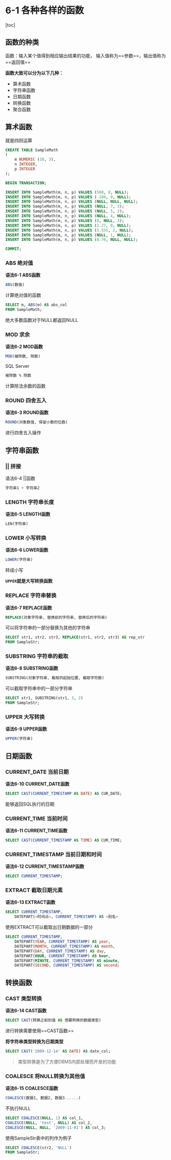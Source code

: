 # 6-1 各种各样的函数

[toc]

## 函数的种类

函数：输入某个值得到相应输出结果的功能， 输入值称为==参数==，输出值称为==返回值==

**函数大致可以分为以下几种：**

- 算术函数
- 字符串函数
- 日期函数
- 转换函数
- 聚合函数

## 算术函数

就是四则运算

```sql
CREATE TABLE SampleMath
(
    m NUMERIC (10, 3),
    n INTEGER,
    p INTEGER
);

BEGIN TRANSACTION;

INSERT INTO SampleMath(m, n, p) VALUES (500, 0, NULL);
INSERT INTO SampleMath(m, n, p) VALUES (-180, 0, NULL);
INSERT INTO SampleMath(m, n, p) VALUES (NULL, NULL, NULL);
INSERT INTO SampleMath(m, n, p) VALUES (NULL, 7, 3);
INSERT INTO SampleMath(m, n, p) VALUES (NULL, 5, 2);
INSERT INTO SampleMath(m, n, p) VALUES (NULL, 4, NULL);
INSERT INTO SampleMath(m, n, p) VALUES (8, NULL, 3);
INSERT INTO SampleMath(m, n, p) VALUES (2.27, 0, NULL);
INSERT INTO SampleMath(m, n, p) VALUES (5.555, 2, NULL);
INSERT INTO SampleMath(m, n, p) VALUES (NULL, 1, NULL);
INSERT INTO SampleMath(m, n, p) VALUES (8.76, NULL, NULL);

COMMIT;
```

### ABS 绝对值

**语法6-1 ABS函数**

```sql
ABS(数值)
```

计算绝对值的函数

```sql
SELECT m, ABS(m) AS abs_col
FROM SampleMath;
```

绝大多数函数对于NULL都返回NULL

### MOD 求余

**语法6-2 MOD函数**

```sql
MOD(被除数, 除数)
```

SQL Server

```sql
被除数 % 除数
```

计算除法余数的函数

### ROUND 四舍五入

**语法6-3 ROUND函数**

```sql
ROUND(对象数值, 保留小数的位数)
```

进行四舍五入操作

## 字符串函数

### || 拼接

语法6-4 ||函数

```sql
字符串1 + 字符串2
```

### LENGTH 字符串长度

**语法6-5 LENGTH函数**

```sql
LEN(字符串)
```

### LOWER 小写转换

**语法6-6 LOWER函数**

```sql
LOWER(字符串)
```

转成小写

**`UPPER`就是大写转换函数**

### REPLACE 字符串替换

**语法6-7 REPLACE函数**

```sql
REPLACE(对象字符串, 替换前的字符串, 替换后的字符串)
```

可以将字符串的一部分替换为其他的字符串

```sql
SELECT str1, str2, str3, REPLACE(str1, str2, str3) AS rep_str
FROM SampleStr;
```

### SUBSTRING 字符串的截取

**语法6-8 SUBSTRING函数**

```sql
SUBSTRING(对象字符串, 截取的起始位置, 截取字符数)
```

可以截取字符串中的一部分字符串

```sql
SELECT str1, SUBSTRING(str1, 3, 2)
FROM SampleStr;
```

### UPPER 大写转换

**语法6-9 UPPER函数**

```sql
UPPER(字符串)
```

## 日期函数

### CURRENT_DATE 当前日期

**语法6-10 CURRENT_DATE函数**

```SQL
SELECT CAST(CURRENT_TIMESTAMP AS DATE) AS CUR_DATE;
```

能够返回SQL执行的日期

### CURRENT_TIME 当前时间

**语法6-11 CURRENT_TIME函数**

```SQL
SELECT CAST(CURRENT_TIMESTAMP AS TIME) AS CUR_TIME;
```

### CURRENT_TIMESTAMP 当前日期和时间

**语法6-12 CURRENT_TIMESTAMP函数**

```SQL
SELECT CURRENT_TIMESTAMP;
```

### EXTRACT 截取日期元素

**语法6-13 EXTRACT函数**

```SQL
SELECT CURRENT_TIMESTAMP,
	DATEPART(<时间点>, CURRENT_TIMESTAMP) AS <别名>
```

使用EXTRACT可以截取出日期数据的一部分

```sql
SELECT CURRENT_TIMESTAMP,
    DATEPART(YEAR, CURRENT_TIMESTAMP) AS year,
    DATEPART(MONTH, CURRENT_TIMESTAMP) AS month,
    DATEPART(DAY, CURRENT_TIMESTAMP) AS day,
    DATEPART(HOUR, CURRENT_TIMESTAMP) AS hour,
    DATEPART(MINUTE, CURRENT_TIMESTAMP) AS minute,
    DATEPART(SECOND, CURRENT_TIMESTAMP) AS second;
```

## 转换函数

### CAST 类型转换

**语法6-14 CAST函数**

```sql
SELECT CAST(转换之前的值 AS 想要转换的数据类型)
```

进行转换需要使用==CAST函数==

**将字符串类型转换为日期类型**

```sql
SELECT CAST('2009-12-14' AS DATE) AS date_col;
```

> 类型转换是为了方便DBMS内部处理而开发的功能

### COALESCE 将NULL转换为其他值

**语法6-15 COALESCE函数**

```SQL
COALESCE(数据1, 数据2, 数据3......)
```

不执行NULL

```sql
SELECT COALESCE(NULL, 1) AS col_1,
COALESCE(NULL, 'test', NULL) AS col_2,
COALESCE(NULL, NULL, '2009-11-01') AS col_3;
```

使用SampleStr表中的列作为例子

```sql
SELECT COALESCE(str2, 'NULL')
FROM SampleStr;
```

